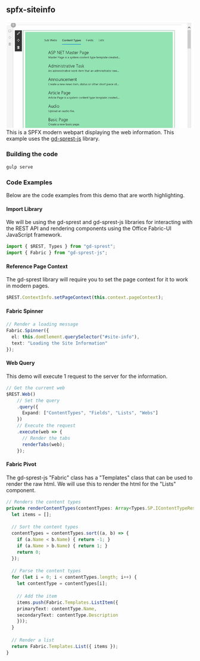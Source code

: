 ## spfx-siteinfo
![demo](https://github.com/gunjandatta/spfx-siteinfo/raw/master/images/demo.png)
This is a SPFX modern webpart displaying the web information. This example uses the [gd-sprest-js](https://gunjandatta.github.io/js) library.

### Building the code

```bash
gulp serve
```

### Code Examples
Below are the code examples from this demo that are worth highlighting.
#### Import Library
We will be using the gd-sprest and gd-sprest-js libraries for interacting with the REST API and rendering components using the Office Fabric-UI JavaScript framework.

```ts
import { $REST, Types } from "gd-sprest";
import { Fabric } from "gd-sprest-js";
```

#### Reference Page Context

The gd-sprest library will require you to set the page context for it to work in modern pages.

```ts
$REST.ContextInfo.setPageContext(this.context.pageContext);
```

#### Fabric Spinner

```ts
// Render a loading message
Fabric.Spinner({
  el: this.domElement.querySelector("#site-info"),
  text: "Loading the Site Information"
});

```

#### Web Query

This demo will execute 1 request to the server for the information.

```ts
// Get the current web
$REST.Web()
    // Set the query
    .query({
      Expand: ["ContentTypes", "Fields", "Lists", "Webs"]
    })
    // Execute the request
    .execute(web => {
      // Render the tabs
      renderTabs(web);
    });
```

#### Fabric Pivot

The gd-sprest-js "Fabric" class has a "Templates" class that can be used to render the raw html. We will use this to render the html for the "Lists" component.

```ts
// Renders the content types
private renderContentTypes(contentTypes: Array<Types.SP.IContentTypeResult>) {
  let items = [];

  // Sort the content types
  contentTypes = contentTypes.sort((a, b) => {
    if (a.Name < b.Name) { return -1; }
    if (a.Name > b.Name) { return 1; }
    return 0;
  });

  // Parse the content types
  for (let i = 0; i < contentTypes.length; i++) {
    let contentType = contentTypes[i];

    // Add the item
    items.push(Fabric.Templates.ListItem({
    primaryText: contentType.Name,
    secondaryText: contentType.Description
    }));
  }

  // Render a list
  return Fabric.Templates.List({ items });
}
```